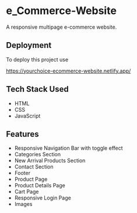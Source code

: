 # e_Commerce-Website

A responsive multipage e-commerce website.  


## Deployment

To deploy this project use

https://yourchoice-ecommerce-website.netlify.app/


## Tech Stack Used

- HTML
- CSS
- JavaScript

## Features

- Responsive Navigation Bar with toggle effect
- Categories Section
- New Arrival Products Section
- Contact Section
- Footer
- Product Page 
- Product Details Page 
- Cart Page
- Responsive Login Page
- Images


